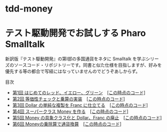 # tdd-money

# テスト駆動開発でお試しする Pharo Smalltalk
新訳版『テスト駆動開発』の第Ⅰ部の多国通貨をネタに Smalltalk を学ぶシリーズのソースコード・リポジトリーです。同書と似た仕様を目指しますが、好みを優先する等の都合で写経にはなっていませんのでどうぞあしからず。

目次
- [第1回 はじめてのレッド、イエロー、グリーン](https://qiita.com/sumim/items/fa41066c57d211814ff9)　[[この時点のコード]](https://github.com/sumim/tdd-money/tree/lecture01/TDD-Money.package)
- [第2回 等価性チェックと乗算の実装](https://qiita.com/sumim/items/8dad7cd261a37aa075db)　[[この時点のコード]](https://github.com/sumim/tdd-money/tree/lecture02/TDD-Money.package)
- [第3回 Dollar の単純な複製を Franc に仕立てる](https://qiita.com/sumim/items/264d7cb7446850e13372)　[[この時点のコード]](https://github.com/sumim/tdd-money/tree/lecture03/TDD-Money.package)
- [第4回 スーパークラス Money を作る](https://qiita.com/sumim/items/74795eaad23fafbdb2fd)　[[この時点のコード]](https://github.com/sumim/tdd-money/tree/lecture04/TDD-Money.package)
- [第5回 Money の具象クラス化と Dollar、Franc の廃止](https://qiita.com/sumim/items/b8ddc1d432ca5e0aaab5)　[[この時点のコード]](https://github.com/sumim/tdd-money/tree/lecture05/TDD-Money.package)
- [第6回 Moneyの乗除算で通貨換算](https://qiita.com/sumim/items/07f543956904c3cfcf2d)　[[この時点のコード]](https://github.com/sumim/tdd-money/tree/lecture06/TDD-Money.package)
